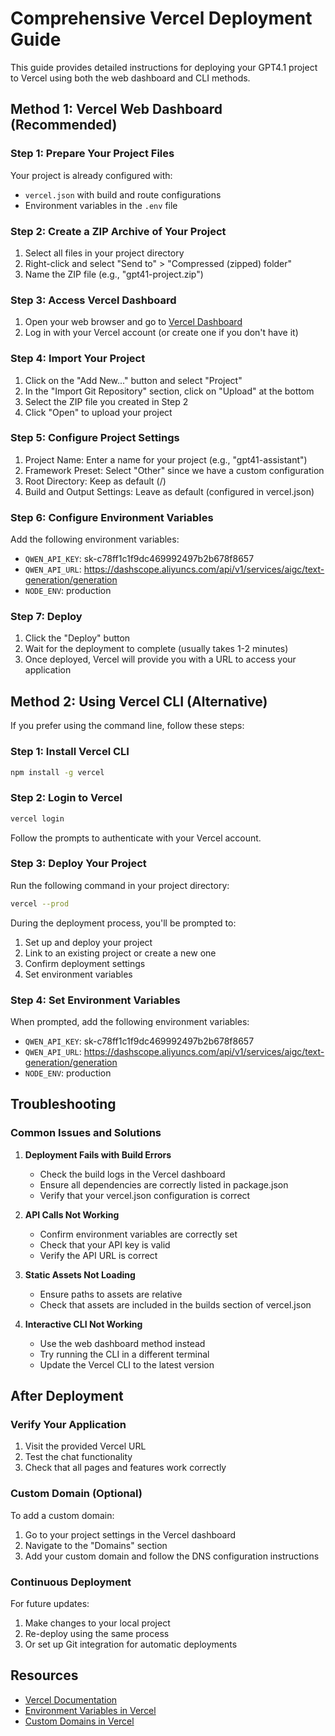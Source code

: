 # Comprehensive Vercel Deployment Guide

This guide provides detailed instructions for deploying your GPT4.1 project to Vercel using both the web dashboard and CLI methods.

## Method 1: Vercel Web Dashboard (Recommended)

### Step 1: Prepare Your Project Files

Your project is already configured with:
- `vercel.json` with build and route configurations
- Environment variables in the `.env` file

### Step 2: Create a ZIP Archive of Your Project

1. Select all files in your project directory
2. Right-click and select "Send to" > "Compressed (zipped) folder"
3. Name the ZIP file (e.g., "gpt41-project.zip")

### Step 3: Access Vercel Dashboard

1. Open your web browser and go to [Vercel Dashboard](https://vercel.com/dashboard)
2. Log in with your Vercel account (or create one if you don't have it)

### Step 4: Import Your Project

1. Click on the "Add New..." button and select "Project"
2. In the "Import Git Repository" section, click on "Upload" at the bottom
3. Select the ZIP file you created in Step 2
4. Click "Open" to upload your project

### Step 5: Configure Project Settings

1. Project Name: Enter a name for your project (e.g., "gpt41-assistant")
2. Framework Preset: Select "Other" since we have a custom configuration
3. Root Directory: Keep as default (/)
4. Build and Output Settings: Leave as default (configured in vercel.json)

### Step 6: Configure Environment Variables

Add the following environment variables:
- `QWEN_API_KEY`: sk-c78ff1c1f9dc469992497b2b678f8657
- `QWEN_API_URL`: https://dashscope.aliyuncs.com/api/v1/services/aigc/text-generation/generation
- `NODE_ENV`: production

### Step 7: Deploy

1. Click the "Deploy" button
2. Wait for the deployment to complete (usually takes 1-2 minutes)
3. Once deployed, Vercel will provide you with a URL to access your application

## Method 2: Using Vercel CLI (Alternative)

If you prefer using the command line, follow these steps:

### Step 1: Install Vercel CLI

```bash
npm install -g vercel
```

### Step 2: Login to Vercel

```bash
vercel login
```

Follow the prompts to authenticate with your Vercel account.

### Step 3: Deploy Your Project

Run the following command in your project directory:

```bash
vercel --prod
```

During the deployment process, you'll be prompted to:
1. Set up and deploy your project
2. Link to an existing project or create a new one
3. Confirm deployment settings
4. Set environment variables

### Step 4: Set Environment Variables

When prompted, add the following environment variables:
- `QWEN_API_KEY`: sk-c78ff1c1f9dc469992497b2b678f8657
- `QWEN_API_URL`: https://dashscope.aliyuncs.com/api/v1/services/aigc/text-generation/generation
- `NODE_ENV`: production

## Troubleshooting

### Common Issues and Solutions

1. **Deployment Fails with Build Errors**
   - Check the build logs in the Vercel dashboard
   - Ensure all dependencies are correctly listed in package.json
   - Verify that your vercel.json configuration is correct

2. **API Calls Not Working**
   - Confirm environment variables are correctly set
   - Check that your API key is valid
   - Verify the API URL is correct

3. **Static Assets Not Loading**
   - Ensure paths to assets are relative
   - Check that assets are included in the builds section of vercel.json

4. **Interactive CLI Not Working**
   - Use the web dashboard method instead
   - Try running the CLI in a different terminal
   - Update the Vercel CLI to the latest version

## After Deployment

### Verify Your Application

1. Visit the provided Vercel URL
2. Test the chat functionality
3. Check that all pages and features work correctly

### Custom Domain (Optional)

To add a custom domain:
1. Go to your project settings in the Vercel dashboard
2. Navigate to the "Domains" section
3. Add your custom domain and follow the DNS configuration instructions

### Continuous Deployment

For future updates:
1. Make changes to your local project
2. Re-deploy using the same process
3. Or set up Git integration for automatic deployments

## Resources

- [Vercel Documentation](https://vercel.com/docs)
- [Environment Variables in Vercel](https://vercel.com/docs/concepts/projects/environment-variables)
- [Custom Domains in Vercel](https://vercel.com/docs/concepts/projects/domains)
